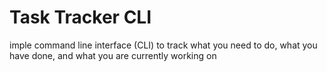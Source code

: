 # Task Tracker CLI 
 imple command line interface (CLI) to track what you need to do, what you have done, and what you are currently working on
